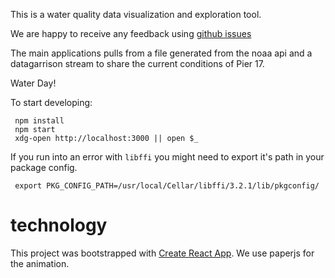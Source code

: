 This is a water quality data visualization and exploration tool.

We are happy to receive any feedback using [github issues][]

The main applications pulls from a file generated from the noaa api and a datagarrison stream to share the current conditions of Pier 17.

Water Day!

To start developing:

     npm install
     npm start
     xdg-open http://localhost:3000 || open $_

If you run into an error with `libffi` you might need to export it's path in your package config.

     export PKG_CONFIG_PATH=/usr/local/Cellar/libffi/3.2.1/lib/pkgconfig/

# technology

This project was bootstrapped with [Create React App](https://github.com/facebook/create-react-app).
We use paperjs for the animation.


[github issues]: https://github.com/reaktor/pluspool-led/issues
